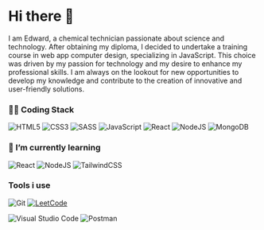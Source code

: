 ###  <h1>Hi there 👋</h1>
I am Edward, a chemical technician passionate about science and technology. After obtaining my diploma, I decided to undertake a training course in web app computer design, specializing in JavaScript. This choice was driven by my passion for technology and my desire to enhance my professional skills. I am always on the lookout for new opportunities to develop my knowledge and contribute to the creation of innovative and user-friendly solutions.

<b><h3>👨‍💻 Coding Stack</h3></b>
<span>![HTML5](https://img.shields.io/badge/html5-%23E34F26.svg?style=for-the-badge&logo=html5&logoColor=white)</span>
<span>![CSS3](https://img.shields.io/badge/css3-%231572B6.svg?style=for-the-badge&logo=css3&logoColor=white)</span>
<span>![SASS](https://img.shields.io/badge/SASS-hotpink.svg?style=for-the-badge&logo=SASS&logoColor=white)</span>
<span>![JavaScript](https://img.shields.io/badge/javascript-%23323330.svg?style=for-the-badge&logo=javascript&logoColor=%23F7DF1E)</span>
<span>![React](https://img.shields.io/badge/react-%2320232a.svg?style=for-the-badge&logo=react&logoColor=%2361DAFB)</span>
<span>![NodeJS](https://img.shields.io/badge/node.js-6DA55F?style=for-the-badge&logo=node.js&logoColor=white)</span>
<span>![MongoDB](https://img.shields.io/badge/MongoDB-%234ea94b.svg?style=for-the-badge&logo=mongodb&logoColor=white)
</span>


<b><h3>🌱 I’m currently learning </h3></b>
<span>![React](https://img.shields.io/badge/react-%2320232a.svg?style=for-the-badge&logo=react&logoColor=%2361DAFB)</span>
<span>![NodeJS](https://img.shields.io/badge/node.js-6DA55F?style=for-the-badge&logo=node.js&logoColor=white)</span>
<span>![TailwindCSS](https://img.shields.io/badge/tailwindcss-%2338B2AC.svg?style=for-the-badge&logo=tailwind-css&logoColor=white)</span>


<b><h3>Tools i use</h3></b>
<span>![Git](https://img.shields.io/badge/git-%23F05033.svg?style=for-the-badge&logo=git&logoColor=white)</span>
<a href="https://leetcode.com/edcatrimi/"><span>![LeetCode](https://img.shields.io/badge/LeetCode-000000?style=for-the-badge&logo=LeetCode&logoColor=#d16c06)</span></a>

<span>![Visual Studio Code](https://img.shields.io/badge/Visual%20Studio%20Code-0078d7.svg?style=for-the-badge&logo=visual-studio-code&logoColor=white)</span>
<span>![Postman](https://img.shields.io/badge/Postman-FF6C37?style=for-the-badge&logo=postman&logoColor=white)</span>


<!--
**edwardsicily/edwardsicily** is a ✨ _special_ ✨ repository because its `README.md` (this file) appears on your GitHub profile.

Here are some ideas to get you started:

- 🔭 I’m currently working on ...
- 🌱 I’m currently learning ...
- 👯 I’m looking to collaborate on ...
- 🤔 I’m looking for help with ...
- 💬 Ask me about ...
- 📫 How to reach me: ...
- 😄 Pronouns: ...
- ⚡ Fun fact: ...
-->
